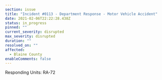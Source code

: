 ```yaml
---
section: issue
title: "Incident #0113 - Department Response - Motor Vehicle Accident"
date: 2021-02-06T22:22:28.438Z
status: in_progress
pinned: ""
current_severity: disrupted
max_severity: disrupted
duration: ""
resolved_on: ""
affected:
  - Blaine County
enableComments: false
---
```

Responding Units: RA-72